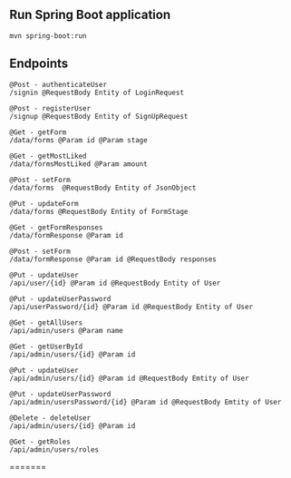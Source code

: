 ## Run Spring Boot application
```
mvn spring-boot:run
```

## Endpoints
```
@Post - authenticateUser
/signin @RequestBody Entity of LoginRequest
```
```
@Post - registerUser
/signup @RequestBody Entity of SignUpRequest
```
```
@Get - getForm
/data/forms @Param id @Param stage
```
```
@Get - getMostLiked
/data/formsMostLiked @Param amount 
```
```
@Post - setForm
/data/forms  @RequestBody Entity of JsonObject
```
```
@Put - updateForm
/data/forms @RequestBody Entity of FormStage
```
```
@Get - getFormResponses
/data/formResponse @Param id
```
```
@Post - setForm
/data/formResponse @Param id @RequestBody responses
```
```
@Put - updateUser
/api/user/{id} @Param id @RequestBody Entity of User
```
```
@Put - updateUserPassword
/api/userPassword/{id} @Param id @RequestBody Entity of User
```
```
@Get - getAllUsers
/api/admin/users @Param name
```
```
@Get - getUserById
/api/admin/users/{id} @Param id
```
```
@Put - updateUser
/api/admin/users/{id} @Param id @RequestBody Emtity of User
```
```
@Put - updateUserPassword
/api/admin/usersPassword/{id} @Param id @RequestBody Emtity of User
```
```
@Delete - deleteUser
/api/admin/users/{id} @Param id
```
```
@Get - getRoles
/api/admin/users/roles
```
=======
